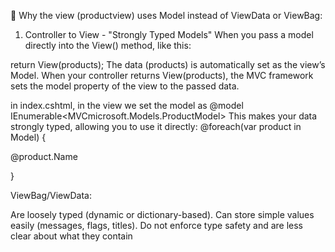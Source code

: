 ﻿🔹 Why the view (productview) uses Model instead of ViewData or ViewBag:
1. Controller to View - "Strongly Typed Models"
When you pass a model directly into the View() method, like this:


return View(products);
The data (products) is automatically set as the view’s Model.
When your controller returns View(products), 
the MVC framework sets the model property of the view to the passed data.


in index.cshtml,
in the view we set the model as 
@model IEnumerable<MVCmicrosoft.Models.ProductModel>
This makes your data strongly typed, allowing you to use it directly:
@foreach(var product in Model)
{
    <p>@product.Name</p>
}




ViewBag/ViewData:

Are loosely typed (dynamic or dictionary-based).
Can store simple values easily (messages, flags, titles).
Do not enforce type safety and are less clear about what they contain


